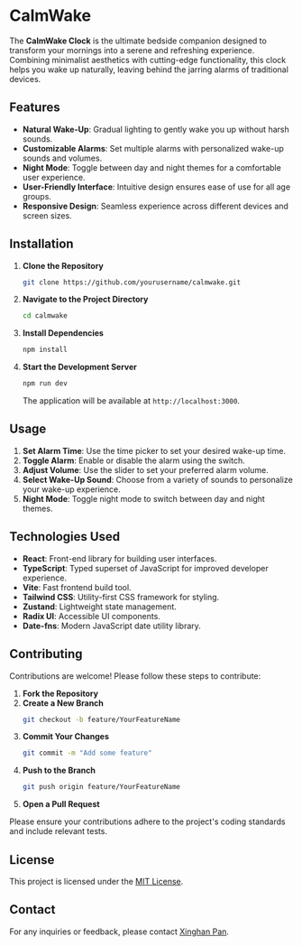 # CalmWake

The **CalmWake Clock** is the ultimate bedside companion designed to transform your mornings into a serene and refreshing experience. Combining minimalist aesthetics with cutting-edge functionality, this clock helps you wake up naturally, leaving behind the jarring alarms of traditional devices.

## Features

- **Natural Wake-Up**: Gradual lighting to gently wake you up without harsh sounds.
- **Customizable Alarms**: Set multiple alarms with personalized wake-up sounds and volumes.
- **Night Mode**: Toggle between day and night themes for a comfortable user experience.
- **User-Friendly Interface**: Intuitive design ensures ease of use for all age groups.
- **Responsive Design**: Seamless experience across different devices and screen sizes.

## Installation

1. **Clone the Repository**
    ```bash
    git clone https://github.com/yourusername/calmwake.git
    ```
2. **Navigate to the Project Directory**
    ```bash
    cd calmwake
    ```
3. **Install Dependencies**
    ```bash
    npm install
    ```
4. **Start the Development Server**
    ```bash
    npm run dev
    ```
    The application will be available at `http://localhost:3000`.

## Usage

1. **Set Alarm Time**: Use the time picker to set your desired wake-up time.
2. **Toggle Alarm**: Enable or disable the alarm using the switch.
3. **Adjust Volume**: Use the slider to set your preferred alarm volume.
4. **Select Wake-Up Sound**: Choose from a variety of sounds to personalize your wake-up experience.
5. **Night Mode**: Toggle night mode to switch between day and night themes.

## Technologies Used

- **React**: Front-end library for building user interfaces.
- **TypeScript**: Typed superset of JavaScript for improved developer experience.
- **Vite**: Fast frontend build tool.
- **Tailwind CSS**: Utility-first CSS framework for styling.
- **Zustand**: Lightweight state management.
- **Radix UI**: Accessible UI components.
- **Date-fns**: Modern JavaScript date utility library.

## Contributing

Contributions are welcome! Please follow these steps to contribute:

1. **Fork the Repository**
2. **Create a New Branch**
    ```bash
    git checkout -b feature/YourFeatureName
    ```
3. **Commit Your Changes**
    ```bash
    git commit -m "Add some feature"
    ```
4. **Push to the Branch**
    ```bash
    git push origin feature/YourFeatureName
    ```
5. **Open a Pull Request**

Please ensure your contributions adhere to the project's coding standards and include relevant tests.

## License

This project is licensed under the [MIT License](./LICENSE).

## Contact

For any inquiries or feedback, please contact [Xinghan Pan](mailto:s22360.pan@stu.scie.com.cn).
